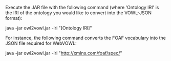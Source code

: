 Execute the JAR file with the following command (where 'Ontology IRI' is the IRI of the ontology you would like to convert into the VOWL-JSON format):

java -jar owl2vowl.jar -iri "[Ontology IRI]"

For instance, the following command converts the FOAF vocabulary into the JSON file required for WebVOWL:

java -jar owl2vowl.jar -iri "http://xmlns.com/foaf/spec/"